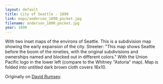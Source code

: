 ```yaml
---
layout: default
title: City of Seattle - 1890
link: maps/anderson_1890_pocket.jpg
filename: anderson_1890_pocket.jpg
year: 1890
---
```


With two inset maps of the environs of Seattle. This is a subdivision map showing the early expansion of the city. Streeter: "This map shows Seattle before the boom of the nineties, with the original subdivisions and ownerships named and blocked out in different colors." With the Union Pacific logo in the lower left (compare to the Whitney "Astoria" map). Map is folded into untitled dark brown cloth covers 16x10.

Originally on [David Rumsey](http://www.davidrumsey.com/luna/servlet/detail/RUMSEY~8~1~215661~5502493:Seattle-And-Environs,-Washington?sort=Pub_List_No_InitialSort%2CPub_Date%2CPub_List_No%2CSeries_No?&qvq=q:seattle;sort:Pub_List_No_InitialSort%2CPub_Date%2CPub_List_No%2CSeries_No;lc:RUMSEY~8~1&mi=128&trs=178#).
